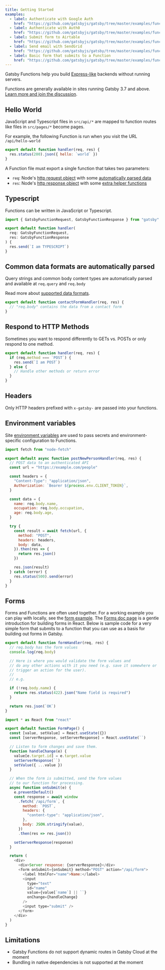 ```yaml
---
title: Getting Started
examples:
  - label: Authenticate with Google Auth
    href: "https://github.com/gatsbyjs/gatsby/tree/master/examples/functions-google-auth"
  - label: Authenticate with Auth0
    href: "https://github.com/gatsbyjs/gatsby/tree/master/examples/functions-auth0"
  - label: Submit form to Airtable
    href: "https://github.com/gatsbyjs/gatsby/tree/master/examples/functions-airtable-form"
  - label: Send email with SendGrid
    href: "https://github.com/gatsbyjs/gatsby/tree/master/examples/functions-sendgrid-email"
  - label: Basic form that submits to a Function
    href: "https://github.com/gatsbyjs/gatsby/tree/master/examples/functions-basic-form"
---
```


Gatsby Functions help you build [Express-like](https://expressjs.com/) backends without running servers.

Functions are generally available in sites running Gatsby 3.7 and above. [Learn more and join the discussion](https://github.com/gatsbyjs/gatsby/discussions/30735).

## Hello World

JavaScript and Typescript files in `src/api/*` are mapped to function routes like files in `src/pages/*` become pages.

For example, the following Function is run when you visit the URL `/api/hello-world`

```js:title=src/api/hello-world.js
export default function handler(req, res) {
  res.status(200).json({ hello: `world` })
}
```

A Function file must export a single function that takes two parameters:

- `req`: Node's [http request object](https://nodejs.org/api/http.html#http_class_http_incomingmessage) with some [automatically parsed data](/docs/reference/functions/getting-started/#common-data-formats-are-automatically-parsed)
- `res`: Node's [http response object](https://nodejs.org/api/http.html#http_class_http_serverresponse) with some [extra helper functions](/docs/reference/functions/middleware-and-helpers/#res-helpers)

## Typescript

Functions can be written in JavaScript or Typescript.

```ts:title=src/api/typescript.ts
import { GatsbyFunctionRequest, GatsbyFunctionResponse } from "gatsby"

export default function handler(
  req: GatsbyFunctionRequest,
  res: GatsbyFunctionResponse
) {
  res.send(`I am TYPESCRIPT`)
}
```

## Common data formats are automatically parsed

Query strings and common body content types are automatically parsed and available at `req.query` and `req.body`

Read more about [supported data formats](/docs/reference/functions/middleware-and-helpers).

```js:title=src/api/contact-form.js
export default function contactFormHandler(req, res) {
  // "req.body" contains the data from a contact form
}
```

## Respond to HTTP Methods

Sometimes you want to respond differently to GETs vs. POSTs or only respond
to one method.

```js:title=src/api/method-example.js
export default function handler(req, res) {
  if (req.method === `POST`) {
    res.send(`I am POST`)
  } else {
    // Handle other methods or return error
  }
}
```

## Headers

Only HTTP headers prefixed with `x-gatsby-` are passed into your functions.

## Environment variables

Site [environment variables](/docs/how-to/local-development/environment-variables) are used to pass secrets and environment-specific configuration to Functions.

```js:title=src/api/users/[id].js
import fetch from "node-fetch"

export default async function postNewPersonHandler(req, res) {
  // POST data to an authenticated API
  const url = "https://example.com/people"

  const headers = {
    "Content-Type": "application/json",
    Authorization: `Bearer ${process.env.CLIENT_TOKEN}`,
  }

  const data = {
    name: req.body.name,
    occupation: req.body.occupation,
    age: req.body.age,
  }

  try {
    const result = await fetch(url, {
      method: "POST",
      headers: headers,
      body: data,
    }).then(res => {
      return res.json()
    })

    res.json(result)
  } catch (error) {
    res.status(500).send(error)
  }
}
```

## Forms

Forms and Functions are often used together. For a working example you can play with locally, see the [form example](https://github.com/gatsbyjs/gatsby/tree/master/examples/functions-basic-form). The [Forms doc page](/docs/how-to/adding-common-features/adding-forms/) is a gentle introduction for building forms in React. Below is sample code for a very simple form that submits to a function that you can use as a basis for building out forms in Gatsby.

```js:title=src/api/form.js
export default function formHandler(req, res) {
  // req.body has the form values
  console.log(req.body)

  // Here is where you would validate the form values and
  // do any other actions with it you need (e.g. save it somewhere or
  // trigger an action for the user).
  //
  // e.g.

  if (!req.body.name) {
    return res.status(422).json("Name field is required")
  }

  return res.json(`OK`)
}
```

```js:title=src/pages/form.js
import * as React from "react"

export default function FormPage() {
  const [value, setValue] = React.useState({})
  const [serverResponse, setServerResponse] = React.useState(``)

  // Listen to form changes and save them.
  function handleChange(e) {
    value[e.target.id] = e.target.value
    setServerResponse(``)
    setValue({ ...value })
  }

  // When the form is submitted, send the form values
  // to our function for processing.
  async function onSubmit(e) {
    e.preventDefault()
    const response = await window
      .fetch(`/api/form`, {
        method: `POST`,
        headers: {
          "content-type": "application/json",
        },
        body: JSON.stringify(value),
      })
      .then(res => res.json())

    setServerResponse(response)
  }

  return (
    <div>
      <div>Server response: {serverResponse}</div>
      <form onSubmit={onSubmit} method="POST" action="/api/form">
        <label htmlFor="name">Name:</label>
        <input
          type="text"
          id="name"
          value={value[`name`] || ``}
          onChange={handleChange}
        />
        <input type="submit" />
      </form>
    </div>
  )
}
```

## Limitations

- Gatsby Functions do not support dynamic routes in Gatsby Cloud at the moment
- Bundling in native dependencies is not supported at the moment

